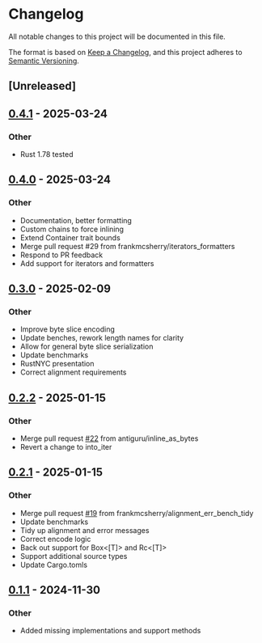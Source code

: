 # Changelog

All notable changes to this project will be documented in this file.

The format is based on [Keep a Changelog](https://keepachangelog.com/en/1.0.0/),
and this project adheres to [Semantic Versioning](https://semver.org/spec/v2.0.0.html).

## [Unreleased]

## [0.4.1](https://github.com/frankmcsherry/columnar/compare/columnar-v0.4.0...columnar-v0.4.1) - 2025-03-24

### Other

- Rust 1.78 tested

## [0.4.0](https://github.com/frankmcsherry/columnar/compare/columnar-v0.3.0...columnar-v0.4.0) - 2025-03-24

### Other

- Documentation, better formatting
- Custom chains to force inlining
- Extend Container trait bounds
- Merge pull request #29 from frankmcsherry/iterators_formatters
- Respond to PR feedback
- Add support for iterators and formatters

## [0.3.0](https://github.com/frankmcsherry/columnar/compare/columnar-v0.2.2...columnar-v0.3.0) - 2025-02-09

### Other

- Improve byte slice encoding
- Update benches, rework length names for clarity
- Allow for general byte slice serialization
- Update benchmarks
- RustNYC presentation
- Correct alignment requirements

## [0.2.2](https://github.com/frankmcsherry/columnar/compare/columnar-v0.2.1...columnar-v0.2.2) - 2025-01-15

### Other

- Merge pull request [#22](https://github.com/frankmcsherry/columnar/pull/22) from antiguru/inline_as_bytes
- Revert a change to into_iter

## [0.2.1](https://github.com/frankmcsherry/columnar/compare/columnar-v0.2.0...columnar-v0.2.1) - 2025-01-15

### Other

- Merge pull request [#19](https://github.com/frankmcsherry/columnar/pull/19) from frankmcsherry/alignment_err_bench_tidy
- Update benchmarks
- Tidy up alignment and error messages
- Correct encode logic
- Back out support for Box<[T]> and Rc<[T]>
- Support additional source types
- Update Cargo.tomls

## [0.1.1](https://github.com/frankmcsherry/columnar/compare/v0.1.0...v0.1.1) - 2024-11-30

### Other

- Added missing implementations and support methods
